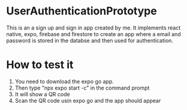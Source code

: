 # UserAuthenticationPrototype
This is an a sign up and sign in app created by me. It implements react native, expo, firebase and firestore to create an app where a email and password is stored in the databse and then used for authentication.

# How to test it
1. You need to download the expo go app.
2. Then type "npx expo start -c" in the command prompt
3. It will show a QR code
4. Scan the QR code usin expo go and the app should appear
